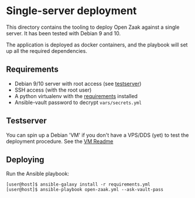 # Single-server deployment

This directory contains the tooling to deploy Open Zaak against a single
server. It has been tested with Debian 9 and 10.

The application is deployed as docker containers, and the playbook will
set up all the required dependencies.

## Requirements

* Debian 9/10 server with root access (see [testserver](#testserver))
* SSH access (with the root user)
* A python virtualenv with the [requirements](../requirements.txt) installed
* Ansible-vault password to decrypt `vars/secrets.yml`

## Testserver

You can spin up a Debian 'VM' if you don't have a VPS/DDS (yet) to test the
deployment procedure. See the [VM Readme](./vm/README.md)

## Deploying

Run the Ansible playbook:

```shell
[user@host]$ ansible-galaxy install -r requirements.yml
[user@host]$ ansible-playbook open-zaak.yml --ask-vault-pass
```
